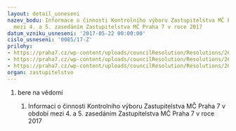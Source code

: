 ```yaml
---
layout: detail_usneseni
nazev_bodu: Informace o činnosti Kontrolního výboru Zastupitelstva MČ Praha 7 v období
  mezi 4. a 5. zasedáním Zastupitelstva MČ Praha 7 v roce 2017
datum_vzniku_usneseni: '2017-05-22 00:00:00'
cislo_usneseni: '0085/17-Z'
prilohy:
- https://praha7.cz/wp-content/uploads/councilResolution/Resolutions/26879/export/Duvodovazprava5KVkveten2017~202792.doc
- https://praha7.cz/wp-content/uploads/councilResolution/Resolutions/26879/export/Zapisze5jednaniKVzedne15kvetna2017~202791.docx
- https://praha7.cz/wp-content/uploads/councilResolution/Resolutions/26879/export/export~204744.pdf
organ: zastupitelstvo
---
```

<OL class=urzList_view id=urzList>
<LI class=urzClass1><SPAN name="1">bere na vědomí</SPAN> 
<OL class=urzOlClass>
<LI class=urzClass2 style="TEXT-ALIGN: left"><SPAN>
<P>Informaci o činnosti Kontrolního výboru Zastupitelstva MČ Praha 7 v období mezi 4. a 5. zasedáním Zastupitelstva MČ Praha 7 v roce 2017</P></SPAN></LI></OL></LI></OL>